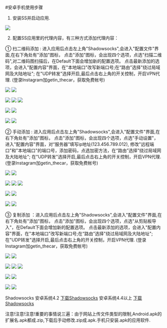 #安卓手机使用步骤

1. 安装SS并启动应用.

![](https://github.com/emerson666/superstar-smtown/blob/master/images/logo.png)

2. 配置SS应用里的代理内容，有三种方式添加代理内容：

① 扫二维码添加 : 进入应用后点击左上角"Shadowsocks",会进入"配置文件"界面,在右下角处有"添加"图标，
点击"添加"图标，会出现四个选项，点选"扫描二维码",对二维码图扫描后，在Default下面会增加新的配置选项。
点击最新添加的选项，会进入"配置内容"界面，在"本地端口"改写新端口号;在“路由”选择"绕过局域网及大陆地址";
在"UDP转发"选择开启,最后点击右上角的开关控制，开启VPN代理.   (登录Instagram加getin_thecar，获取免费帐号)

![](https://github.com/emerson666/superstar-smtown/blob/master/images/pro2.png)  ![](https://github.com/emerson666/superstar-smtown/blob/master/images/pro3.png)

![](https://github.com/emerson666/superstar-smtown/blob/master/images/default.png)  ![](https://github.com/emerson666/superstar-smtown/blob/master/images/pro5.png)  ![](https://github.com/emerson666/superstar-smtown/blob/master/images/add.png)

![](https://github.com/emerson666/superstar-smtown/blob/master/images/pro1.png) ![](https://github.com/emerson666/superstar-smtown/blob/master/images/pro6.png)  

![](https://github.com/emerson666/superstar-smtown/blob/master/images/pro8.png)  ![](https://github.com/emerson666/superstar-smtown/blob/master/images/pro7.png)


② 手动添加 : 进入应用后点击左上角"Shadowsocks",会进入"配置文件"界面,在右下角处有"添加"图标，
点击"添加"图标，会出现四个选项，点选"手动设置"，进入"配置内容"界面，对“服务器”填写ip地址(123.456.789.012),
修改"远程端口"和"本地端口"的端口号，添加密码，点选加密方法，在“路由”选择"绕过局域网及大陆地址";
在"UDP转发"选择开启,最后点击右上角的开关控制，开启VPN代理.  (登录Instagram加getin_thecar，获取免费帐号)


![](https://github.com/emerson666/superstar-smtown/blob/master/images/pro2.png)  ![](https://github.com/emerson666/superstar-smtown/blob/master/images/pro3.png)

![](https://github.com/emerson666/superstar-smtown/blob/master/images/default.png)  ![](https://github.com/emerson666/superstar-smtown/blob/master/images/pro9.png)  ![](https://github.com/emerson666/superstar-smtown/blob/master/images/add.png)

![](https://github.com/emerson666/superstar-smtown/blob/master/images/pro1.png) ![](https://github.com/emerson666/superstar-smtown/blob/master/images/pro6.png)  

![](https://github.com/emerson666/superstar-smtown/blob/master/images/pro8.png)  ![](https://github.com/emerson666/superstar-smtown/blob/master/images/pro7.png)

③ 复制添加 ：进入应用后点击左上角"Shadowsocks",会进入"配置文件"界面,在右下角处有"添加"图标，
点击"添加"图标，会出现四个选项，点选"从剪贴板导入"，在Default下面会增加新的配置选项。
点击最新添加的选项，会进入"配置内容"界面，在"本地端口"改写新端口号;在“路由”选择"绕过局域网及大陆地址";
在"UDP转发"选择开启,最后点击右上角的开关控制，开启VPN代理.  (登录Instagram加getin_thecar，获取免费帐号)


![](https://github.com/emerson666/superstar-smtown/blob/master/images/pro2.png)  ![](https://github.com/emerson666/superstar-smtown/blob/master/images/pro3.png)

![](https://github.com/emerson666/superstar-smtown/blob/master/images/default.png)  ![](https://github.com/emerson666/superstar-smtown/blob/master/images/pro4.png)  ![](https://github.com/emerson666/superstar-smtown/blob/master/images/add.png)

![](https://github.com/emerson666/superstar-smtown/blob/master/images/pro1.png) ![](https://github.com/emerson666/superstar-smtown/blob/master/images/pro6.png)  

![](https://github.com/emerson666/superstar-smtown/blob/master/images/pro8.png)  ![](https://github.com/emerson666/superstar-smtown/blob/master/images/pro7.png)

Shadowsocks 安卓系统4.2 [下载Shadowsocks](https://github.com/emerson666/Proxytools/raw/master/android_ss_v3.0.3.zip)  安卓系统4.4以上 [下载Shadowsocks](https://github.com/emerson666/Proxytools/raw/master/android_ss_v4.1.6.zip) 

注意!注意!注意!重要的事情说三遍：由于网站上传文件类型的限制,Android.apk的扩展名.apk都成.zip,下载后手动修改.zip成.apk.手机只安装.apk的应用软件.

